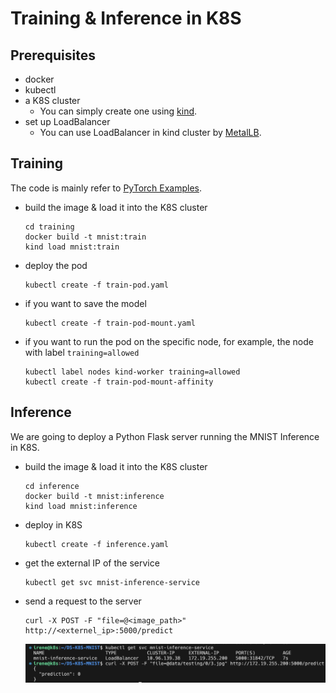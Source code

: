 # Training & Inference in K8S
## Prerequisites
- docker
- kubectl
- a K8S cluster
    - You can simply create one using [kind](https://kind.sigs.k8s.io/).
- set up LoadBalancer
    - You can use LoadBalancer in kind cluster by [MetalLB](https://kind.sigs.k8s.io/docs/user/loadbalancer/).

## Training
The code is mainly refer to [PyTorch Examples](https://github.com/pytorch/examples/tree/main/mnist).
- build the image & load it into the K8S cluster
    ```
    cd training
    docker build -t mnist:train
    kind load mnist:train
    ```
- deploy the pod
    ```
    kubectl create -f train-pod.yaml
    ```
- if you want to save the model
    ```
    kubectl create -f train-pod-mount.yaml
    ```
- if you want to run the pod on the specific node, for example, the node with label `training=allowed`
    ```
    kubectl label nodes kind-worker training=allowed
    kubectl create -f train-pod-mount-affinity
    ```

## Inference
We are going to deploy a Python Flask server running the MNIST Inference in K8S.
- build the image & load it into the K8S cluster
    ```
    cd inference
    docker build -t mnist:inference
    kind load mnist:inference
    ```
- deploy in K8S
    ```
    kubectl create -f inference.yaml
    ```
- get the external IP of the service
    ```
    kubectl get svc mnist-inference-service
    ```
- send a request to the server
    ```
    curl -X POST -F "file=@<image_path>" http://<externel_ip>:5000/predict
    ```
    ![](docs/img/request.png)
